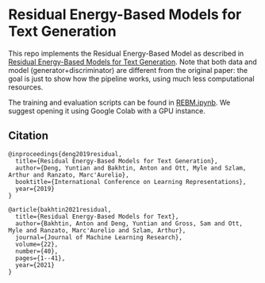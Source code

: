 # Residual Energy-Based Models for Text Generation

This repo implements the Residual Energy-Based Model as described in [Residual Energy-Based Models for Text Generation](https://openreview.net/pdf?id=B1l4SgHKDH). Note that both data and model (generator+discriminator) are different from the original paper: the goal is just to show how the pipeline works, using much less computational resources.

The training and evaluation scripts can be found in [REBM.ipynb](REBM.ipynb). We suggest opening it using Google Colab with a GPU instance.

## Citation

```
@inproceedings{deng2019residual,
  title={Residual Energy-Based Models for Text Generation},
  author={Deng, Yuntian and Bakhtin, Anton and Ott, Myle and Szlam, Arthur and Ranzato, Marc'Aurelio},
  booktitle={International Conference on Learning Representations},
  year={2019}
}

@article{bakhtin2021residual,
  title={Residual Energy-Based Models for Text},
  author={Bakhtin, Anton and Deng, Yuntian and Gross, Sam and Ott, Myle and Ranzato, Marc'Aurelio and Szlam, Arthur},
  journal={Journal of Machine Learning Research},
  volume={22},
  number={40},
  pages={1--41},
  year={2021}
}
```
